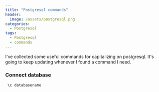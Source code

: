 ```yaml
---
title: "Postgresql commands"
header:
  image: /assets/postgresql.png
categories:
  - Postgresql
tags:
  - Postgresql
  - commands
---
```


I've collected some useful commands for capitalizing on postgresql.
It's going to keep updating whenever I found a command I need.

### Connect database

```
 \c databasename
```

###

